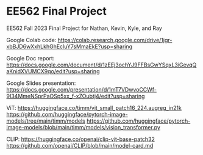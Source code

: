 # EE562 Final Project
EE562 Fall 2023 Final Project for Nathan, Kevin, Kyle, and Ray

Google Colab code: https://colab.research.google.com/drive/1jgr-xbBJD6wXxhLkhGhEcluY7sMmaEkE?usp=sharing

Google Doc report: https://docs.google.com/document/d/1zEEj3ochYJ9FFBsGwYSqxL3iGevqQaKnidXVUMCX9qo/edit?usp=sharing

Google Slides presentation: https://docs.google.com/presentation/d/1mT7VDwvoCCWf-9I34MmeNSprPaOSp5xx_f-xZOubtj4/edit?usp=sharing

ViT: 
https://huggingface.co/timm/vit_small_patch16_224.augreg_in21k
https://github.com/huggingface/pytorch-image-models/tree/main/timm/models
https://github.com/huggingface/pytorch-image-models/blob/main/timm/models/vision_transformer.py

CLIP:
https://huggingface.co/openai/clip-vit-base-patch32
https://github.com/openai/CLIP/blob/main/model-card.md
